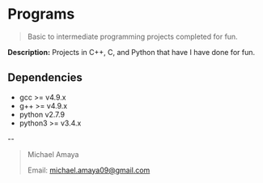 # Programs
> Basic to intermediate programming projects completed for fun.

**Description:** Projects in C++, C, and Python that have I have done for fun.

## Dependencies
* gcc >= v4.9.x
* g++ >= v4.9.x
* python v2.7.9
* python3 >= v3.4.x

--

> Michael Amaya
>
> Email: michael.amaya09@gmail.com
